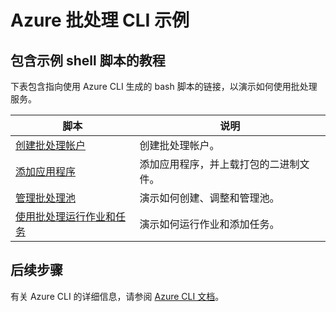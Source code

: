 <properties
    pageTitle="Azure 批处理 CLI 示例 | Azure"
    description="Azure 批处理 CLI 示例"
    services="batch"
    documentationcenter=""
    author="annatisch"
    manager="daryls"
    editor="tysonn" />
<tags
    ms.assetid=""
    ms.service="batch"
    ms.devlang="na"
    ms.topic="article"
    ms.tgt_pltfrm="multiple"
    ms.workload="na"
    ms.date="03/20/2017"
    wacn.date="05/15/2017"
    ms.author="antisch"
    ms.translationtype="Human Translation"
    ms.sourcegitcommit="457fc748a9a2d66d7a2906b988e127b09ee11e18"
    ms.openlocfilehash="ddfc61b3eb060a6666b54712ce683218697df1ba"
    ms.contentlocale="zh-cn"
    ms.lasthandoff="05/05/2017" />

# <a name="azure-batch-cli-samples"></a>Azure 批处理 CLI 示例

## <a name="tutorials-with-sample-shell-scripts"></a>包含示例 shell 脚本的教程

下表包含指向使用 Azure CLI 生成的 bash 脚本的链接，以演示如何使用批处理服务。

| 脚本 | 说明 |
|---|---|
| [创建批处理帐户](/documentation/articles/batch-cli-sample-create-account/) | 创建批处理帐户。 |
| [添加应用程序](/documentation/articles/batch-cli-sample-add-application/) | 添加应用程序，并上载打包的二进制文件。|
| [管理批处理池](/documentation/articles/batch-cli-sample-manage-pool/) | 演示如何创建、调整和管理池。 |
| [使用批处理运行作业和任务](/documentation/articles/batch-cli-sample-run-job/) | 演示如何运行作业和添加任务。 |

## <a name="next-steps"></a>后续步骤

有关 Azure CLI 的详细信息，请参阅 [Azure CLI 文档](https://docs.microsoft.com/zh-cn/cli/azure/overview)。

